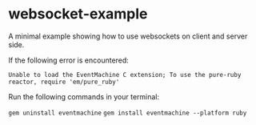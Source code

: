 # websocket-example

A minimal example showing how to use websockets on client and server side.

If the following error is encountered:

`Unable to load the EventMachine C extension; To use the pure-ruby reactor, require 'em/pure_ruby'`

Run the following commands in your terminal:

`gem uninstall eventmachine`
`gem install eventmachine --platform ruby`
